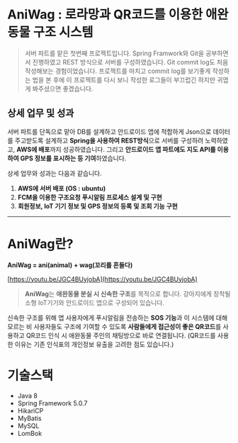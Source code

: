 # AniWag : 로라망과 QR코드를 이용한 애완동물 구조 시스템
> 서버 파트를 맡은 첫번째 프로젝트입니다. Spring Framwork와 Git을 공부하면서 진행하였고 REST 방식으로 서버를 구성하였습니다. Git commit log도 처음 작성해보는 경험이었습니다. 프로젝트를 마치고 commit log를 보기좋게 작성하는 법을 본 후에 이 프로젝트를 다시 보니 작성한 로그들이 부끄럽긴 하지만 귀엽게 봐주셨으면 좋겠습니다.

## 상세 업무 및 성과

서버 파트를 단독으로 맡아 DB를 설계하고 안드로이드 앱에 적합하게 Json으로 데이터를 주고받도록 설계하고 **Spring을 사용하여 REST방식**으로 서버를 구성하려 노력하였고, **AWS에 배포**까지 성공하였습니다. 그리고 **안드로이드 앱 파트에도 지도 API를 이용하여 GPS 정보를 표시하는 등 기여**하였습니다.

상세 업무와 성과는 다음과 같습니다.

1. **AWS에 서버 배포 (OS : ubuntu)**
2. **FCM을 이용한 구조요청 푸시알림 프로세스 설계 및 구현**
3. **회원정보, IoT 기기 정보 및 GPS 정보의 등록 및 조회 기능 구현**

---

# AniWag란?

**AniWag = ani(animal) + wag(꼬리를 흔들다)**

[https://youtu.be/JGC4BUyjobA](https://youtu.be/JGC4BUyjobA)

> **AniWag**는 **애완동물 분실 시 신속한 구조**를 목적으로 합니다. 
강아지에게 장착될 소형 IoT기기와 안드로이드 앱으로 구성되어 있습니다.

신속한 구조를 위해 앱 사용자에게 푸시알림을 전송하는 **SOS 기능**과 이 시스템에 대해 모르는 비 사용자들도 구조에 기여할 수 있도록 **사람들에게 접근성이 좋은 QR코드**를 사용하고 QR코드 인식 시 애완동물 주인의 채팅방으로 바로 연결됩니다. 
(QR코드를 사용한 이유는 기존 인식표의 개인정보 유출을 고려한 점도 있습니다.)

# 기술스택

- Java 8
- Spring Framework 5.0.7
- HikariCP
- MyBatis
- MySQL
- LomBok